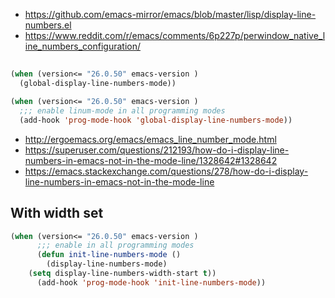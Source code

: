 - https://github.com/emacs-mirror/emacs/blob/master/lisp/display-line-numbers.el
- https://www.reddit.com/r/emacs/comments/6p227p/perwindow_native_line_numbers_configuration/

##

```lisp
(when (version<= "26.0.50" emacs-version )
  (global-display-line-numbers-mode))
```

```lisp
(when (version<= "26.0.50" emacs-version )
  ;;; enable linum-mode in all programming modes
  (add-hook 'prog-mode-hook 'global-display-line-numbers-mode))
```


- http://ergoemacs.org/emacs/emacs_line_number_mode.html
- https://superuser.com/questions/212193/how-do-i-display-line-numbers-in-emacs-not-in-the-mode-line/1328642#1328642
- https://emacs.stackexchange.com/questions/278/how-do-i-display-line-numbers-in-emacs-not-in-the-mode-line

## With width set

```lisp
(when (version<= "26.0.50" emacs-version )
      ;;; enable in all programming modes
      (defun init-line-numbers-mode ()
        (display-line-numbers-mode)
	(setq display-line-numbers-width-start t))
      (add-hook 'prog-mode-hook 'init-line-numbers-mode))
```
